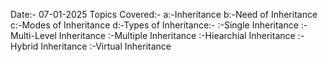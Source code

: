 Date:- 07-01-2025
Topics Covered:-
a:-Inheritance 
b:-Need of Inheritance 
c:-Modes of Inheritance 
d:-Types of Inheritance:- 
      :-Single Inheritance 
      :-Multi-Level Inheritance 
      :-Multiple Inheritance 
      :-Hiearchial Inheritance 
      :-Hybrid Inheritance 
      :-Virtual Inheritance

